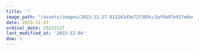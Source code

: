 ```yaml
---
title: ''
image_path: "/assets/images/2023-11-27-811241d3e72f389cc3af0a97e917e6ed.jpeg"
date: 2023-11-27
ordinal_date: 20231127
last_modified_at: '2023-12-04'
dow: 1
---
```


